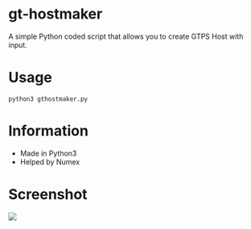 # gt-hostmaker
A simple Python coded script that allows you to create GTPS Host with input.

# Usage
```
python3 gthostmaker.py
```

# Information
- Made in Python3
- Helped by Numex

# Screenshot
![](https://github.com/leak37/gt-hostmaker/blob/main/20210111_191512.jpg)
